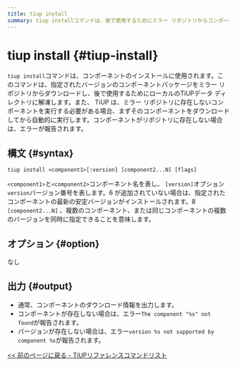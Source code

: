 ```yaml
---
title: tiup install
summary: tiup installコマンドは、後で使用するためにミラー リポジトリからコンポーネントパッケージをダウンロードして解凍するために使用されます。コンポーネントがリポジトリに存在しない場合は、ダウンロードを試行して自動的に実行します。構文は「tiup install <component1>[:version] [component2...N] [flags]」です。オプションはなく、コンポーネントまたはバージョンが存在しない場合は、出力にダウンロード情報またはエラー メッセージが含まれます。
---
```


# tiup install {#tiup-install}

`tiup install`コマンドは、コンポーネントのインストールに使用されます。このコマンドは、指定されたバージョンのコンポーネントパッケージをミラー リポジトリからダウンロードし、後で使用するためにローカルのTiUPデータ ディレクトリに解凍します。また、 TiUP は、ミラー リポジトリに存在しないコンポーネントを実行する必要がある場合、まずそのコンポーネントをダウンロードしてから自動的に実行します。コンポーネントがリポジトリに存在しない場合は、エラーが報告されます。

## 構文 {#syntax}

```shell
tiup install <component1>[:version] [component2...N] [flags]
```

`<component1>`と`<component2>`コンポーネント名を表し、 `[version]`オプション`version`バージョン番号を表します。6 が追加されていない場合は、指定されたコンポーネントの最新の安定バージョンがインストールされます。8 `[component2...N]` 、複数のコンポーネント、または同じコンポーネントの複数のバージョンを同時に指定できることを意味します。

## オプション {#option}

なし

## 出力 {#output}

-   通常、コンポーネントのダウンロード情報を出力します。
-   コンポーネントが存在しない場合は、エラー`The component "%s" not found`が報告されます。
-   バージョンが存在しない場合は、エラー`version %s not supported by component %s`が報告されます。

[&lt;&lt; 前のページに戻る - TiUPリファレンスコマンドリスト](/tiup/tiup-reference.md#command-list)
